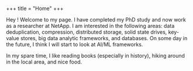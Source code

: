+++
title = "Home"
+++

Hey ! Welcome to my page. I have completed my PhD study and now work as a researcher at NetApp. 
I am interested in the following areas: data deduplication, compression, distributed storage, solid state drives, key-value stores, big data analytic frameworks, and databases. On some day in the future, I think I will start to look at AI/ML frameworks.  

In my spare time, I like reading books (especially in history), hiking around in the local area, and nice food. 
